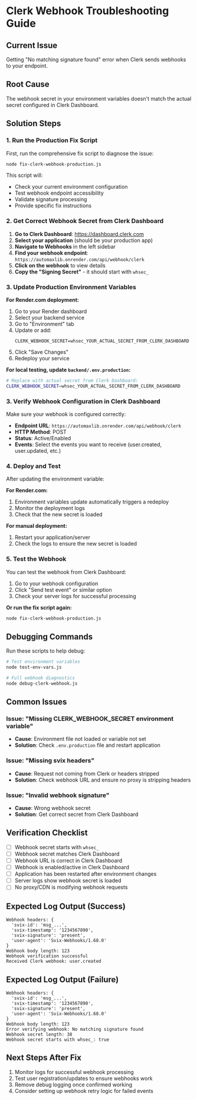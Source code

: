 # Clerk Webhook Troubleshooting Guide

## Current Issue

Getting "No matching signature found" error when Clerk sends webhooks to your endpoint.

## Root Cause

The webhook secret in your environment variables doesn't match the actual secret configured in Clerk Dashboard.

## Solution Steps

### 1. Run the Production Fix Script

First, run the comprehensive fix script to diagnose the issue:

```bash
node fix-clerk-webhook-production.js
```

This script will:

- Check your current environment configuration
- Test webhook endpoint accessibility
- Validate signature processing
- Provide specific fix instructions

### 2. Get Correct Webhook Secret from Clerk Dashboard

1. **Go to Clerk Dashboard**: https://dashboard.clerk.com
2. **Select your application** (should be your production app)
3. **Navigate to Webhooks** in the left sidebar
4. **Find your webhook endpoint**: `https://automaxlib.onrender.com/api/webhook/clerk`
5. **Click on the webhook** to view details
6. **Copy the "Signing Secret"** - it should start with `whsec_`

### 3. Update Production Environment Variables

**For Render.com deployment:**

1. Go to your Render dashboard
2. Select your backend service
3. Go to "Environment" tab
4. Update or add:
   ```
   CLERK_WEBHOOK_SECRET=whsec_YOUR_ACTUAL_SECRET_FROM_CLERK_DASHBOARD
   ```
5. Click "Save Changes"
6. Redeploy your service

**For local testing, update `backend/.env.production`:**

```bash
# Replace with actual secret from Clerk Dashboard:
CLERK_WEBHOOK_SECRET=whsec_YOUR_ACTUAL_SECRET_FROM_CLERK_DASHBOARD
```

### 3. Verify Webhook Configuration in Clerk Dashboard

Make sure your webhook is configured correctly:

- **Endpoint URL**: `https://automaxlib.onrender.com/api/webhook/clerk`
- **HTTP Method**: POST
- **Status**: Active/Enabled
- **Events**: Select the events you want to receive (user.created, user.updated, etc.)

### 4. Deploy and Test

After updating the environment variable:

**For Render.com:**

1. Environment variables update automatically triggers a redeploy
2. Monitor the deployment logs
3. Check that the new secret is loaded

**For manual deployment:**

1. Restart your application/server
2. Check the logs to ensure the new secret is loaded

### 5. Test the Webhook

You can test the webhook from Clerk Dashboard:

1. Go to your webhook configuration
2. Click "Send test event" or similar option
3. Check your server logs for successful processing

**Or run the fix script again:**

```bash
node fix-clerk-webhook-production.js
```

## Debugging Commands

Run these scripts to help debug:

```bash
# Test environment variables
node test-env-vars.js

# Full webhook diagnostics
node debug-clerk-webhook.js
```

## Common Issues

### Issue: "Missing CLERK_WEBHOOK_SECRET environment variable"

- **Cause**: Environment file not loaded or variable not set
- **Solution**: Check `.env.production` file and restart application

### Issue: "Missing svix headers"

- **Cause**: Request not coming from Clerk or headers stripped
- **Solution**: Check webhook URL and ensure no proxy is stripping headers

### Issue: "Invalid webhook signature"

- **Cause**: Wrong webhook secret
- **Solution**: Get correct secret from Clerk Dashboard

## Verification Checklist

- [ ] Webhook secret starts with `whsec_`
- [ ] Webhook secret matches Clerk Dashboard
- [ ] Webhook URL is correct in Clerk Dashboard
- [ ] Webhook is enabled/active in Clerk Dashboard
- [ ] Application has been restarted after environment changes
- [ ] Server logs show webhook secret is loaded
- [ ] No proxy/CDN is modifying webhook requests

## Expected Log Output (Success)

```
Webhook headers: {
  'svix-id': 'msg_...',
  'svix-timestamp': '1234567890',
  'svix-signature': 'present',
  'user-agent': 'Svix-Webhooks/1.68.0'
}
Webhook body length: 123
Webhook verification successful
Received Clerk webhook: user.created
```

## Expected Log Output (Failure)

```
Webhook headers: {
  'svix-id': 'msg_...',
  'svix-timestamp': '1234567890',
  'svix-signature': 'present',
  'user-agent': 'Svix-Webhooks/1.68.0'
}
Webhook body length: 123
Error verifying webhook: No matching signature found
Webhook secret length: 38
Webhook secret starts with whsec_: true
```

## Next Steps After Fix

1. Monitor logs for successful webhook processing
2. Test user registration/updates to ensure webhooks work
3. Remove debug logging once confirmed working
4. Consider setting up webhook retry logic for failed events
